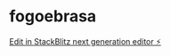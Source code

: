 # fogoebrasa

[Edit in StackBlitz next generation editor ⚡️](https://stackblitz.com/~/github.com/yzzyrlk/fogoebrasa)
